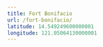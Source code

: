 ```yaml
---
title: Fort Bonifacio
url: /fort-bonifacio/
latitude: 14.549249600000001
longitude: 121.05064130000001
---
```

